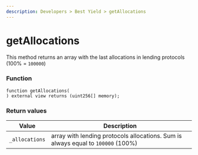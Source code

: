```yaml
---
description: Developers > Best Yield > getAllocations
---
```


# getAllocations

This method returns an array with the last allocations in lending protocols (100% = `100000`)

### Function

```solidity
function getAllocations(
) external view returns (uint256[] memory);
```

### Return values

| Value          | Description                                                                      |
| -------------- | -------------------------------------------------------------------------------- |
| `_allocations` | array with lending protocols allocations. Sum is always equal to `100000` (100%) |
